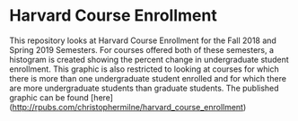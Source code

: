 # Harvard Course Enrollment
This repository looks at Harvard Course Enrollment for the Fall 2018 and Spring 2019 Semesters. For courses offered both of
these semesters, a histogram is created showing the percent change in undergraduate student enrollment. This graphic is also
restricted to looking at courses for which there is more than one undergraduate student enrolled and for which there are more
undergraduate students than graduate students. The published graphic can be found [here] (http://rpubs.com/christophermilne/harvard_course_enrollment)
